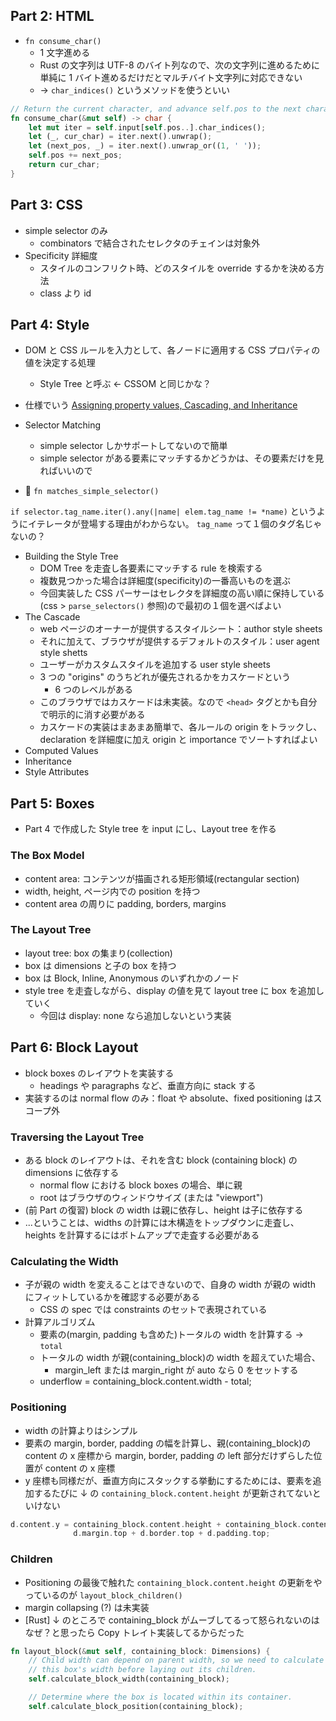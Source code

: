 ## Part 2: HTML

- `fn consume_char()`
  - 1 文字進める
  - Rust の文字列は UTF-8 のバイト列なので、次の文字列に進めるために単純に 1 バイト進めるだけだとマルチバイト文字列に対応できない
  - -> `char_indices()` というメソッドを使うといい

```rust
// Return the current character, and advance self.pos to the next character.
fn consume_char(&mut self) -> char {
    let mut iter = self.input[self.pos..].char_indices();
    let (_, cur_char) = iter.next().unwrap();
    let (next_pos, _) = iter.next().unwrap_or((1, ' '));
    self.pos += next_pos;
    return cur_char;
}
```

## Part 3: CSS

- simple selector のみ
  - combinators で結合されたセレクタのチェインは対象外
- Specificity 詳細度
  - スタイルのコンフリクト時、どのスタイルを override するかを決める方法
  - class より id

## Part 4: Style

- DOM と CSS ルールを入力として、各ノードに適用する CSS プロパティの値を決定する処理
  - Style Tree と呼ぶ <- CSSOM と同じかな？
- 仕様でいう [Assigning property values, Cascading, and Inheritance](https://www.w3.org/TR/CSS2/cascade.html)
- Selector Matching

  - simple selector しかサポートしてないので簡単
  - simple selector がある要素にマッチするかどうかは、その要素だけを見ればいいので

- 🤔 `fn matches_simple_selector()`

`if selector.tag_name.iter().any(|name| elem.tag_name != *name)` というようにイテレータが登場する理由がわからない。 `tag_name` って１個のタグ名じゃないの？

- Building the Style Tree
  - DOM Tree を走査し各要素にマッチする rule を検索する
  - 複数見つかった場合は詳細度(specificity)の一番高いものを選ぶ
  - 今回実装した CSS パーサーはセレクタを詳細度の高い順に保持している(css > `parse_selectors()` 参照)ので最初の１個を選べばよい
- The Cascade
  - web ページのオーナーが提供するスタイルシート：author style sheets
  - それに加えて、ブラウザが提供するデフォルトのスタイル：user agent style shetts
  - ユーザーがカスタムスタイルを追加する user style sheets
  - 3 つの "origins" のうちどれが優先されるかをカスケードという
    - 6 つのレベルがある
  - このブラウザではカスケードは未実装。なので `<head>` タグとかも自分で明示的に消す必要がある
  - カスケードの実装はまあまあ簡単で、各ルールの origin をトラックし、declaration を詳細度に加え origin と importance でソートすればよい
- Computed Values
- Inheritance
- Style Attributes

## Part 5: Boxes

- Part 4 で作成した Style tree を input にし、Layout tree を作る

### The Box Model

- content area: コンテンツが描画される矩形領域(rectangular section)
- width, height, ページ内での position を持つ
- content area の周りに padding, borders, margins

### The Layout Tree

- layout tree: box の集まり(collection)
- box は dimensions と子の box を持つ
- box は Block, Inline, Anonymous のいずれかのノード
- style tree を走査しながら、display の値を見て layout tree に box を追加していく
  - 今回は display: none なら追加しないという実装

## Part 6: Block Layout

- block boxes のレイアウトを実装する
  - headings や paragraphs など、垂直方向に stack する
- 実装するのは normal flow のみ：float や absolute、fixed positioning はスコープ外

### Traversing the Layout Tree

- ある block のレイアウトは、それを含む block (containing block) の dimensions に依存する
  - normal flow における block boxes の場合、単に親
  - root はブラウザのウィンドウサイズ (または "viewport")
- (前 Part の復習) block の width は親に依存し、height は子に依存する
- ...ということは、widths の計算には木構造をトップダウンに走査し、heights を計算するにはボトムアップで走査する必要がある

### Calculating the Width

- 子が親の width を変えることはできないので、自身の width が親の width にフィットしているかを確認する必要がある
  - CSS の spec では constraints のセットで表現されている
- 計算アルゴリズム
  - 要素の(margin, padding も含めた)トータルの width を計算する -> `total`
  - トータルの width が親(containing_block)の width を超えていた場合、
    - margin_left または margin_right が auto なら 0 をセットする
  - underflow = containing_block.content.width - total;

### Positioning

- width の計算よりはシンプル
- 要素の margin, border, padding の幅を計算し、親(containing_block)の content の x 座標から margin, border, padding の left 部分だけずらした位置が content の x 座標
- y 座標も同様だが、垂直方向にスタックする挙動にするためには、要素を追加するたびに ↓ の `containing_block.content.height` が更新されてないといけない

```rust
d.content.y = containing_block.content.height + containing_block.content.y +
              d.margin.top + d.border.top + d.padding.top;
```

### Children

- Positioning の最後で触れた `containing_block.content.height` の更新をやっているのが `layout_block_children()`
- margin collapsing (?) は未実装
- [Rust] ↓ のところで containing_block がムーブしてるって怒られないのはなぜ？と思ったら Copy トレイト実装してるからだった

```rust
fn layout_block(&mut self, containing_block: Dimensions) {
    // Child width can depend on parent width, so we need to calculate
    // this box's width before laying out its children.
    self.calculate_block_width(containing_block);

    // Determine where the box is located within its container.
    self.calculate_block_position(containing_block);
```

